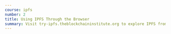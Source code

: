 ```yaml
---
course: ipfs
number: 2
title: Using IPFS Through the Browser
summary: Visit try-ipfs.theblockchaininstitute.org to explore IPFS from your browser. No download required!
---
```

